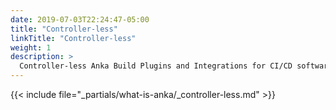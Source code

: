 ```yaml
---
date: 2019-07-03T22:24:47-05:00
title: "Controller-less"
linkTitle: "Controller-less"
weight: 1
description: >
  Controller-less Anka Build Plugins and Integrations for CI/CD software
---
```


{{< include file="_partials/what-is-anka/_controller-less.md" >}}
